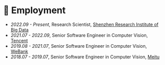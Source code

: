 # 🏢 Employment
- *2022.09 - Present*, Research Scientist, [Shenzhen Research Institute of Big Data](http://www.sribd.cn/en)
- *2021.07 - 2022.09*, Senior Software Engineer in Computer Vision, [Tencent](https://www.tencent.com/en-us/)
- *2019.08 - 2021.07*, Senior Software Engineer in Computer Vision, [WeBank](https://www.webank.com/en/)
- *2018.07 - 2019.07*, Senior Software Engineer in Computer Vision, [Meitu](https://mtlab.meitu.com/en/?lang=en)
